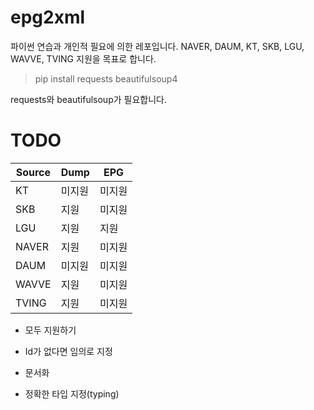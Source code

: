 # epg2xml

파이썬 연습과 개인적 필요에 의한 레포입니다.
NAVER, DAUM, KT, SKB, LGU, WAVVE, TVING 지원을 목표로 합니다.

> pip install requests beautifulsoup4     

requests와 beautifulsoup가 필요합니다.

    
# TODO   
| Source | Dump | EPG |
| ---- | ---- | ---- |
| KT | 미지원 | 미지원 |
| SKB | 지원 | 미지원 |
| LGU | 지원 | 지원 |
| NAVER | 지원| 미지원 |
| DAUM | 미지원| 미지원 |
| WAVVE | 지원 | 미지원 |
| TVING | 지원 | 미지원 |
- 모두 지원하기 

- Id가 없다면 임의로 지정

- 문서화

- 정확한 타입 지정(typing)
